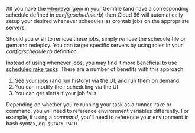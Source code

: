 #If you have the [whenever gem](https://github.com/javan/whenever) in your Gemfile (and have a corresponding schedule defined in _config/schedule.rb_) then Cloud 66 will automatically setup your desired whenever schedules as crontab jobs on the appropriate servers.

Should you wish to remove these jobs, simply remove the schedule file or gem and redeploy. You can target specific servers by using roles in your _config/schedule.rb_ definition.

Instead of using whenever jobs, you may find it more beneficial to use [scheduled rake tasks](http://help.cloud66.com/stack-add-ins/rake-task). There are a number of benefits with this approach:

1.  See your jobs (and run history) via the UI, and run them on demand
2.  You can modify their scheduling via the UI
3.  You can get alerts if your job fails

Depending on whether you're running your task as a runner, rake or command, you will need to reference environment variables differently. For example, if using a _command_, you'll need to reference your environment in bash syntax, eg. `$STACK_PATH`.




